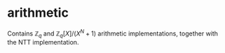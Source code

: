 # arithmetic
Contains $\mathbb{Z}_q$ and $\mathbb{Z}_q[X]/(X^N+1)$ arithmetic implementations, together with the NTT implementation.
